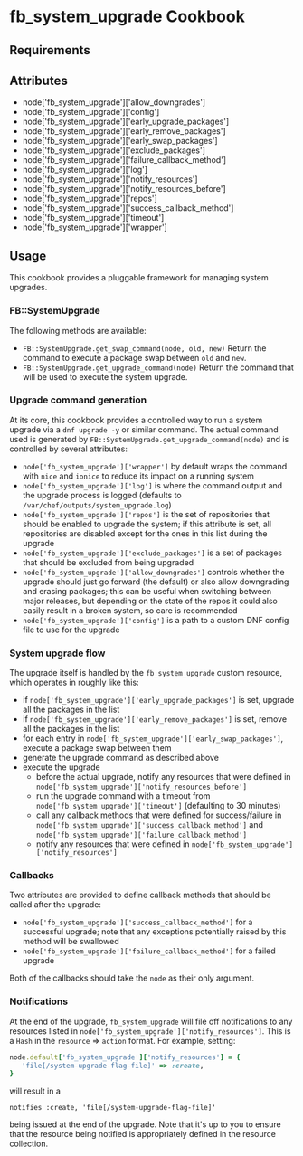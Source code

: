 fb_system_upgrade Cookbook
==========================

Requirements
------------

Attributes
----------
* node['fb_system_upgrade']['allow_downgrades']
* node['fb_system_upgrade']['config']
* node['fb_system_upgrade']['early_upgrade_packages']
* node['fb_system_upgrade']['early_remove_packages']
* node['fb_system_upgrade']['early_swap_packages']
* node['fb_system_upgrade']['exclude_packages']
* node['fb_system_upgrade']['failure_callback_method']
* node['fb_system_upgrade']['log']
* node['fb_system_upgrade']['notify_resources']
* node['fb_system_upgrade']['notify_resources_before']
* node['fb_system_upgrade']['repos']
* node['fb_system_upgrade']['success_callback_method']
* node['fb_system_upgrade']['timeout']
* node['fb_system_upgrade']['wrapper']

Usage
-----
This cookbook provides a pluggable framework for managing system upgrades.

### FB::SystemUpgrade
The following methods are available:

* `FB::SystemUpgrade.get_swap_command(node, old, new)`
  Return the command to execute a package swap between `old` and `new`.
* `FB::SystemUpgrade.get_upgrade_command(node)`
  Return the command that will be used to execute the system upgrade.

### Upgrade command generation
At its core, this cookbook provides a controlled way to run a system upgrade
via a `dnf upgrade -y` or similar command. The actual command used is generated
by `FB::SystemUpgrade.get_upgrade_command(node)` and is controlled by several
attributes:

* `node['fb_system_upgrade']['wrapper']` by default wraps the command with
  `nice` and `ionice` to reduce its impact on a running system
* `node['fb_system_upgrade']['log']` is where the command output and the
  upgrade process is logged (defaults to
  `/var/chef/outputs/system_upgrade.log`)
* `node['fb_system_upgrade']['repos']` is the set of repositories that should
  be enabled to upgrade the system; if this attribute is set, all repositories
  are disabled except for the ones in this list during the upgrade
* `node['fb_system_upgrade']['exclude_packages']` is a set of packages that
  should be excluded from being upgraded
* `node['fb_system_upgrade']['allow_downgrades']` controls whether the upgrade
  should just go forward (the default) or also allow downgrading and erasing
  packages; this can be useful when switching between major releases, but
  depending on the state of the repos it could also easily result in a broken
  system, so care is recommended
* `node['fb_system_upgrade']['config']` is a path to a custom DNF config file
  to use for the upgrade

### System upgrade flow
The upgrade itself is handled by the `fb_system_upgrade` custom resource, which
operates in roughly like this:

* if `node['fb_system_upgrade']['early_upgrade_packages']` is set, upgrade all
  the packages in the list
* if `node['fb_system_upgrade']['early_remove_packages']` is set, remove all
  the packages in the list
* for each entry in `node['fb_system_upgrade']['early_swap_packages']`, execute
  a package swap between them
* generate the upgrade command as described above
* execute the upgrade
   * before the actual upgrade, notify any resources that were defined in
     `node['fb_system_upgrade']['notify_resources_before']`
   * run the upgrade command with a timeout from
     `node['fb_system_upgrade']['timeout']` (defaulting to 30 minutes)
   * call any callback methods that were defined for success/failure in
     `node['fb_system_upgrade']['success_callback_method']` and
     `node['fb_system_upgrade']['failure_callback_method']`
   * notify any resources that were defined in
     `node['fb_system_upgrade']['notify_resources']`

### Callbacks
Two attributes are provided to define callback methods that should be called
after the upgrade:

* `node['fb_system_upgrade']['success_callback_method']` for a successful
  upgrade; note that any exceptions potentially raised by this method will be
  swallowed
* `node['fb_system_upgrade']['failure_callback_method']` for a failed upgrade

Both of the callbacks should take the `node` as their only argument.

### Notifications
At the end of the upgrade, `fb_system_upgrade` will file off notifications to
any resources listed in `node['fb_system_upgrade']['notify_resources']`. This
is a `Hash` in the `resource` => `action` format. For example, setting:

```ruby
node.default['fb_system_upgrade']['notify_resources'] = {
   'file[/system-upgrade-flag-file]' => :create,
}
```

will result in a

```
notifies :create, 'file[/system-upgrade-flag-file]'
```

being issued at the end of the upgrade. Note that it's up to you to ensure that
the resource being notified is appropriately defined in the resource
collection.
